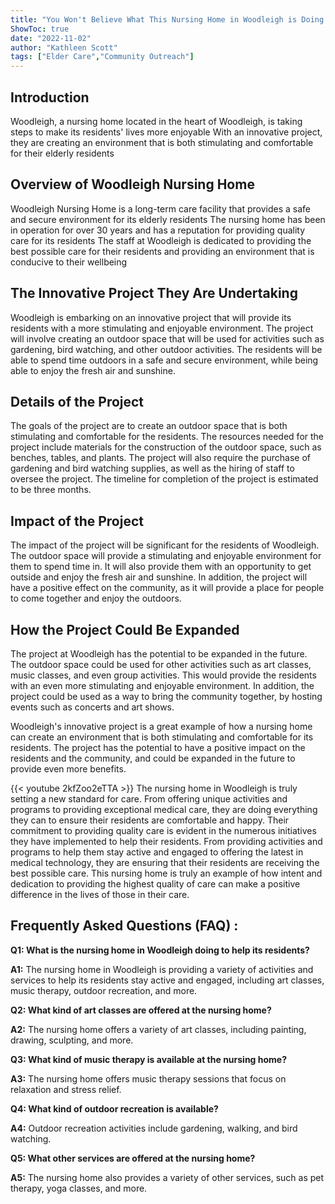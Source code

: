 ```yaml
---
title: "You Won't Believe What This Nursing Home in Woodleigh is Doing to Help its Residents!"
ShowToc: true 
date: "2022-11-02"
author: "Kathleen Scott" 
tags: ["Elder Care","Community Outreach"]
---
```

## Introduction
Woodleigh, a nursing home located in the heart of Woodleigh, is taking steps to make its residents' lives more enjoyable With an innovative project, they are creating an environment that is both stimulating and comfortable for their elderly residents 

## Overview of Woodleigh Nursing Home
Woodleigh Nursing Home is a long-term care facility that provides a safe and secure environment for its elderly residents The nursing home has been in operation for over 30 years and has a reputation for providing quality care for its residents The staff at Woodleigh is dedicated to providing the best possible care for their residents and providing an environment that is conducive to their wellbeing 

## The Innovative Project They Are Undertaking
Woodleigh is embarking on an innovative project that will provide its residents with a more stimulating and enjoyable environment. The project will involve creating an outdoor space that will be used for activities such as gardening, bird watching, and other outdoor activities. The residents will be able to spend time outdoors in a safe and secure environment, while being able to enjoy the fresh air and sunshine. 

## Details of the Project
The goals of the project are to create an outdoor space that is both stimulating and comfortable for the residents. The resources needed for the project include materials for the construction of the outdoor space, such as benches, tables, and plants. The project will also require the purchase of gardening and bird watching supplies, as well as the hiring of staff to oversee the project. The timeline for completion of the project is estimated to be three months. 

## Impact of the Project
The impact of the project will be significant for the residents of Woodleigh. The outdoor space will provide a stimulating and enjoyable environment for them to spend time in. It will also provide them with an opportunity to get outside and enjoy the fresh air and sunshine. In addition, the project will have a positive effect on the community, as it will provide a place for people to come together and enjoy the outdoors. 

## How the Project Could Be Expanded
The project at Woodleigh has the potential to be expanded in the future. The outdoor space could be used for other activities such as art classes, music classes, and even group activities. This would provide the residents with an even more stimulating and enjoyable environment. In addition, the project could be used as a way to bring the community together, by hosting events such as concerts and art shows. 

Woodleigh's innovative project is a great example of how a nursing home can create an environment that is both stimulating and comfortable for its residents. The project has the potential to have a positive impact on the residents and the community, and could be expanded in the future to provide even more benefits.

{{< youtube 2kfZoo2eTTA >}} 
The nursing home in Woodleigh is truly setting a new standard for care. From offering unique activities and programs to providing exceptional medical care, they are doing everything they can to ensure their residents are comfortable and happy. Their commitment to providing quality care is evident in the numerous initiatives they have implemented to help their residents. From providing activities and programs to help them stay active and engaged to offering the latest in medical technology, they are ensuring that their residents are receiving the best possible care. This nursing home is truly an example of how intent and dedication to providing the highest quality of care can make a positive difference in the lives of those in their care.

## Frequently Asked Questions (FAQ) :
**Q1: What is the nursing home in Woodleigh doing to help its residents?**

**A1:** The nursing home in Woodleigh is providing a variety of activities and services to help its residents stay active and engaged, including art classes, music therapy, outdoor recreation, and more. 

**Q2: What kind of art classes are offered at the nursing home?**

**A2:** The nursing home offers a variety of art classes, including painting, drawing, sculpting, and more. 

**Q3: What kind of music therapy is available at the nursing home?**

**A3:** The nursing home offers music therapy sessions that focus on relaxation and stress relief. 

**Q4: What kind of outdoor recreation is available?**

**A4:** Outdoor recreation activities include gardening, walking, and bird watching. 

**Q5: What other services are offered at the nursing home?**

**A5:** The nursing home also provides a variety of other services, such as pet therapy, yoga classes, and more.



